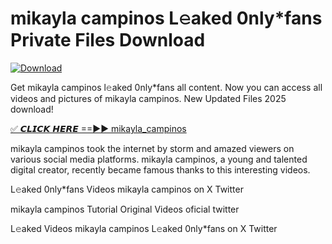 # mikayla campinos L𝚎aked 0nly*fans Private Files Download

[![Download](https://i.imgur.com/PoXn3jX.png)](https://mediafirer.com/mikayla+campinos)

Get mikayla campinos l𝚎aked 0nly*fans all content. Now you can access all videos and pictures of mikayla campinos. New Updated Files 2025 download!

[✅ 𝘾𝙇𝙄𝘾𝙆 𝙃𝙀𝙍𝙀 ==►► mikayla_campinos](https://mediafirer.com/mikayla+campinos)

mikayla campinos took the internet by storm and amazed viewers on various social media platforms. mikayla campinos, a young and talented digital creator, recently became famous thanks to this interesting videos.

L𝚎aked 0nly*fans Videos mikayla campinos on X Twitter

mikayla campinos Tutorial Original Videos oficial twitter

L𝚎aked Videos mikayla campinos L𝚎aked 0nly*fans on X Twitter